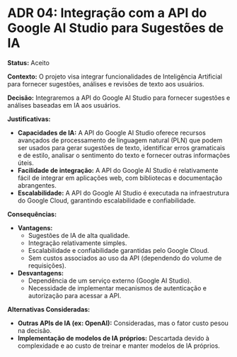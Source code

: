 # ADR 04: Integração com a API do Google AI Studio para Sugestões de IA

**Status:** Aceito

**Contexto:**
O projeto visa integrar funcionalidades de Inteligência Artificial para fornecer sugestões, análises e revisões de texto aos usuários.

**Decisão:**
Integraremos a API do Google AI Studio para fornecer sugestões e análises baseadas em IA aos usuários.

**Justificativas:**
*   **Capacidades de IA:** A API do Google AI Studio oferece recursos avançados de processamento de linguagem natural (PLN) que podem ser usados para gerar sugestões de texto, identificar erros gramaticais e de estilo, analisar o sentimento do texto e fornecer outras informações úteis.
*   **Facilidade de integração:** A API do Google AI Studio é relativamente fácil de integrar em aplicações web, com bibliotecas e documentação abrangentes.
*   **Escalabilidade:** A API do Google AI Studio é executada na infraestrutura do Google Cloud, garantindo escalabilidade e confiabilidade.

**Consequências:**
*   **Vantagens:**
    *   Sugestões de IA de alta qualidade.
    *   Integração relativamente simples.
    *   Escalabilidade e confiabilidade garantidas pelo Google Cloud.
    *   Sem custos associados ao uso da API (dependendo do volume de requisições).
*   **Desvantagens:**
    *   Dependência de um serviço externo (Google AI Studio).
    *   Necessidade de implementar mecanismos de autenticação e autorização para acessar a API.

**Alternativas Consideradas:**
*   **Outras APIs de IA (ex: OpenAI):** Consideradas, mas o fator custo pesou na decisão.
*   **Implementação de modelos de IA próprios:** Descartada devido à complexidade e ao custo de treinar e manter modelos de IA próprios.